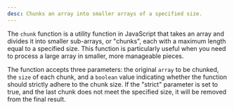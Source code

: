 ```yaml
---
desc: Chunks an array into smaller arrays of a specified size.
---
```


The `chunk` function is a utility function in JavaScript that takes an
array and divides it into smaller sub-arrays, or &quot;chunks&quot;, each with a
maximum length equal to a specified size. This function is particularly
useful when you need to process a large array in smaller, more
manageable pieces.

The function accepts three parameters: the original `array` to be chunked,
the `size` of each chunk, and a `boolean` value indicating whether the
function should strictly adhere to the chunk size. If the &quot;strict&quot;
parameter is set to true, and the last chunk does not meet the specified
size, it will be removed from the final result.
